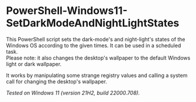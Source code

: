 # PowerShell-Windows11-SetDarkModeAndNightLightStates

This PowerShell script sets the dark-mode's and night-light's states of the Windows OS according to the given times. It can be used in a scheduled task.\
Please note: it also changes the desktop's wallpaper to the default Windows light or dark wallpaper.

It works by manipulating some strange registry values and calling a system call for changing the desktop's wallpaper.

_Tested on Windows 11 (version 21H2, build 22000.708)._
